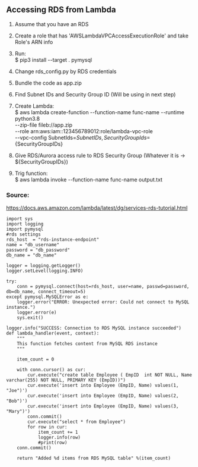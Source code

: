 ## Accessing RDS from Lambda

1. Assume that you have an RDS
2. Create a role that has 'AWSLambdaVPCAccessExecutionRole' and take Role's ARN info
3. Run:  
   $ pip3 install --target . pymysql
4. Change rds_config.py by RDS credentials
5. Bundle the code as app.zip
6. Find Subnet IDs and Security Group ID (Will be using in next step)
7. Create Lambda:  
   $ aws lambda create-function --function-name func-name --runtime python3.8 \
   --zip-file fileb://app.zip \
   --role arn:aws:iam::123456789012:role/lambda-vpc-role \
   --vpc-config SubnetIds=${SubnetIDs},SecurityGroupIds=${SecurityGroupIDs}
8. Give RDS/Aurora access rule to RDS Security Group (Whatever it is -> ${SecurityGroupIDs})

9. Trig function:  
   $ aws lambda invoke --function-name func-name output.txt

### Source:
https://docs.aws.amazon.com/lambda/latest/dg/services-rds-tutorial.html

```
import sys
import logging
import pymysql
#rds settings
rds_host  = "rds-instance-endpoint"
name = "db_username"
password = "db_password"
db_name = "db_name"

logger = logging.getLogger()
logger.setLevel(logging.INFO)

try:
    conn = pymysql.connect(host=rds_host, user=name, passwd=password, db=db_name, connect_timeout=5)
except pymysql.MySQLError as e:
    logger.error("ERROR: Unexpected error: Could not connect to MySQL instance.")
    logger.error(e)
    sys.exit()

logger.info("SUCCESS: Connection to RDS MySQL instance succeeded")
def lambda_handler(event, context):
    """
    This function fetches content from MySQL RDS instance
    """

    item_count = 0

    with conn.cursor() as cur:
        cur.execute("create table Employee ( EmpID  int NOT NULL, Name varchar(255) NOT NULL, PRIMARY KEY (EmpID))")
        cur.execute('insert into Employee (EmpID, Name) values(1, "Joe")')
        cur.execute('insert into Employee (EmpID, Name) values(2, "Bob")')
        cur.execute('insert into Employee (EmpID, Name) values(3, "Mary")')
        conn.commit()
        cur.execute("select * from Employee")
        for row in cur:
            item_count += 1
            logger.info(row)
            #print(row)
    conn.commit()

    return "Added %d items from RDS MySQL table" %(item_count)
```